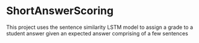 # ShortAnswerScoring
This project uses the sentence similarity LSTM model to assign a grade to a student answer given an expected answer comprising of a few sentences
